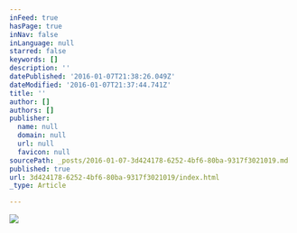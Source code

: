 ```yaml
---
inFeed: true
hasPage: true
inNav: false
inLanguage: null
starred: false
keywords: []
description: ''
datePublished: '2016-01-07T21:38:26.049Z'
dateModified: '2016-01-07T21:37:44.741Z'
title: ''
author: []
authors: []
publisher:
  name: null
  domain: null
  url: null
  favicon: null
sourcePath: _posts/2016-01-07-3d424178-6252-4bf6-80ba-9317f3021019.md
published: true
url: 3d424178-6252-4bf6-80ba-9317f3021019/index.html
_type: Article

---
```

![](https://the-grid-user-content.s3-us-west-2.amazonaws.com/9a6e7257-1a5b-4560-8d41-5ce4d71e0524.png)